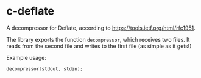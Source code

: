# c-deflate

A decompressor for Deflate, according to https://tools.ietf.org/html/rfc1951.

The library exports the function `decompressor`, which receives two files. It reads from the second file and writes to the first file (as simple as it gets!)


Example usage:
```c
decompressor(stdout, stdin);
```
